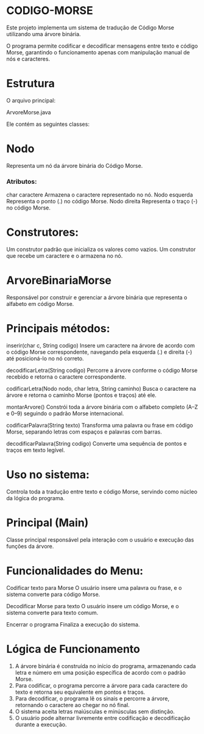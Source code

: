 # CODIGO-MORSE

Este projeto implementa um sistema de tradução de Código Morse utilizando uma árvore binária.

O programa permite codificar e decodificar mensagens entre texto e código Morse, garantindo o funcionamento apenas com manipulação manual de nós e caracteres.

# Estrutura

O arquivo principal:

ArvoreMorse.java

Ele contém as seguintes classes:



# Nodo

Representa um nó da árvore binária do Código Morse.

### Atributos:

char caractere Armazena o caractere representado no nó.
Nodo esquerda Representa o ponto (.) no código Morse.
Nodo direita Representa o traço (-) no código Morse.

# Construtores:

Um construtor padrão que inicializa os valores como vazios.
Um construtor que recebe um caractere e o armazena no nó.

# ArvoreBinariaMorse

Responsável por construir e gerenciar a árvore binária que representa o alfabeto em código Morse.

# Principais métodos:

inserir(char c, String codigo)
  Insere um caractere na árvore de acordo com o código Morse correspondente, navegando pela esquerda (.) e direita (-) até posicioná-lo no nó correto.

decodificarLetra(String codigo)
  Percorre a árvore conforme o código Morse recebido e retorna o caractere correspondente.

codificarLetra(Nodo nodo, char letra, String caminho)
  Busca o caractere na árvore e retorna o caminho Morse (pontos e traços) até ele.

montarArvore()
  Constrói toda a árvore binária com o alfabeto completo (A–Z e 0–9) seguindo o padrão Morse internacional.

codificarPalavra(String texto)
  Transforma uma palavra ou frase em código Morse, separando letras com espaços e palavras com barras.

decodificarPalavra(String codigo)
  Converte uma sequência de pontos e traços em texto legível.

# Uso no sistema:

Controla toda a tradução entre texto e código Morse, servindo como núcleo da lógica do programa.

# Principal (Main)

Classe principal responsável pela interação com o usuário e execução das funções da árvore.

# Funcionalidades do Menu:

Codificar texto para Morse
   O usuário insere uma palavra ou frase, e o sistema converte para código Morse.

Decodificar Morse para texto
   O usuário insere um código Morse, e o sistema converte para texto comum.

Encerrar o programa
   Finaliza a execução do sistema.


# Lógica de Funcionamento

1. A árvore binária é construída no início do programa, armazenando cada letra e número em uma posição específica de acordo com o padrão Morse.
2. Para codificar, o programa percorre a árvore para cada caractere do texto e retorna seu equivalente em pontos e traços.
3. Para decodificar, o programa lê os sinais e percorre a árvore, retornando o caractere ao chegar no nó final.
4. O sistema aceita letras maiúsculas e minúsculas sem distinção.
5. O usuário pode alternar livremente entre codificação e decodificação durante a execução.

